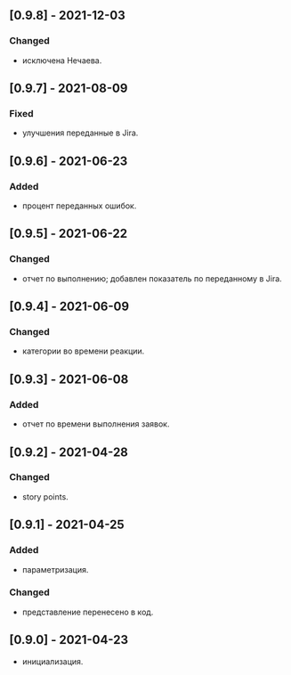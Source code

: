 ## [0.9.8] - 2021-12-03
### Changed
- исключена Нечаева.

## [0.9.7] - 2021-08-09
### Fixed
- улучшения переданные в Jira.

## [0.9.6] - 2021-06-23
### Added
- процент переданных ошибок.

## [0.9.5] - 2021-06-22
### Changed
- отчет по выполнению; добавлен показатель по переданному в Jira.

## [0.9.4] - 2021-06-09
### Changed
- категории во времени реакции.

## [0.9.3] - 2021-06-08
### Added
- отчет по времени выполнения заявок.

## [0.9.2] - 2021-04-28
### Changed
- story points.

## [0.9.1] - 2021-04-25
### Added
- параметризация.

### Changed
- представление перенесено в код.

## [0.9.0] - 2021-04-23
- инициализация.